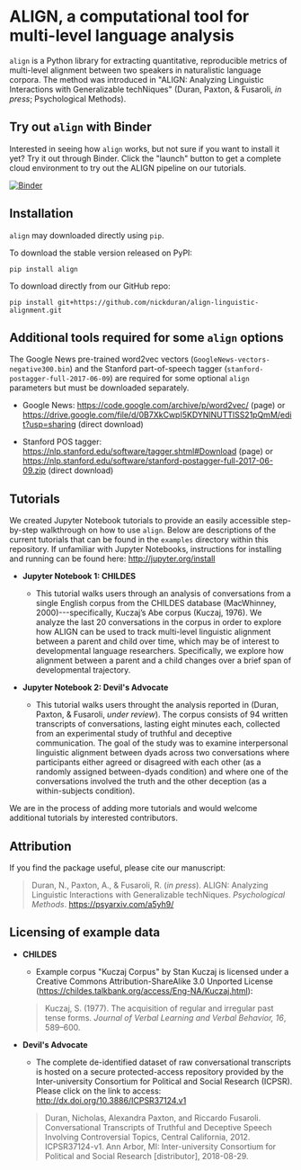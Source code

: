 # ALIGN, a computational tool for multi-level language analysis

`align` is a Python library for extracting quantitative, reproducible
metrics of multi-level alignment between two speakers in naturalistic
language corpora. The method was introduced in "ALIGN: Analyzing
Linguistic Interactions with Generalizable techNiques" (Duran, Paxton, &
Fusaroli, *in press*; Psychological Methods).

## Try out `align` with Binder

Interested in seeing how `align` works, but not sure if you want to install it
yet? Try it out through Binder. Click the "launch" button to get a complete
cloud environment to try out the ALIGN pipeline on our tutorials.

[![Binder](https://mybinder.org/badge.svg)](https://mybinder.org/v2/gh/nickduran/align-linguistic-alignment/master)

## Installation

`align` may downloaded directly using `pip`.

To download the stable version released on PyPI:
```
pip install align
```

To download directly from our GitHub repo:
```
pip install git+https://github.com/nickduran/align-linguistic-alignment.git
```

## Additional tools required for some `align` options

The Google News pre-trained word2vec vectors (`GoogleNews-vectors-negative300.bin`)
and the Stanford part-of-speech tagger (`stanford-postagger-full-2017-06-09`)
are required for some optional `align` parameters but must be downloaded
separately.

* Google News: https://code.google.com/archive/p/word2vec/ (page) or
https://drive.google.com/file/d/0B7XkCwpI5KDYNlNUTTlSS21pQmM/edit?usp=sharing
(direct download)

* Stanford POS tagger: https://nlp.stanford.edu/software/tagger.shtml#Download (page)
or https://nlp.stanford.edu/software/stanford-postagger-full-2017-06-09.zip
(direct download)

## Tutorials

We created Jupyter Notebook tutorials to provide an easily accessible
step-by-step walkthrough on how to use `align`. Below are descriptions of the
current tutorials that can be found in the `examples` directory within this
repository. If unfamiliar with Jupyter Notebooks, instructions for installing
and running can be found here: http://jupyter.org/install

* **Jupyter Notebook 1: CHILDES**
    * This tutorial walks users through an analysis of conversations from a
      single English corpus from the CHILDES database (MacWhinney,
      2000)---specifically, Kuczaj’s Abe corpus (Kuczaj, 1976). We analyze the
      last 20 conversations in the corpus in order to explore how ALIGN can be
      used to track multi-level linguistic alignment between a parent and child
      over time, which may be of interest to developmental language researchers.
      Specifically, we explore how alignment between a parent and a child
      changes over a brief span of developmental trajectory.

* **Jupyter Notebook 2: Devil's Advocate**
    * This tutorial walks users throught the analysis reported in (Duran,
      Paxton, & Fusaroli, *under review*). The corpus consists of 94 written
      transcripts of conversations, lasting eight minutes each, collected from
      an experimental study of truthful and deceptive communication. The goal
      of the study was to examine interpersonal linguistic alignment between
      dyads across two conversations where participants either agreed or
      disagreed with each other (as a randomly assigned between-dyads condition)
      and where one of the conversations involved the truth and the other
      deception (as a within-subjects condition).

We are in the process of adding more tutorials and would welcome additional
tutorials by interested contributors.

## Attribution

If you find the package useful, please cite our manuscript:

>Duran, N., Paxton, A., & Fusaroli, R. (*in press*). ALIGN: Analyzing
>    Linguistic Interactions with Generalizable techNiques. *Psychological Methods*. https://psyarxiv.com/a5yh9/

## Licensing of example data

* **CHILDES**
    * Example corpus "Kuczaj Corpus" by Stan Kuczaj is licensed under a
      Creative Commons Attribution-ShareAlike 3.0 Unported License
      (https://childes.talkbank.org/access/Eng-NA/Kuczaj.html):
    > Kuczaj, S. (1977). The acquisition of regular and irregular past tense
    >     forms. *Journal of Verbal Learning and Verbal Behavior, 16*, 589–600.

* **Devil's Advocate**
    * The complete de-identified dataset of raw conversational transcripts
      is hosted on a secure protected-access repository provided by the
      Inter-university Consortium for Political and Social Research
      (ICPSR). Please click on the link to access: http://dx.doi.org/10.3886/ICPSR37124.v1
     > Duran, Nicholas, Alexandra Paxton, and Riccardo
     >  Fusaroli. Conversational Transcripts of Truthful and
     >  Deceptive Speech Involving Controversial Topics,
     >  Central California, 2012. ICPSR37124-v1. Ann Arbor,
     >  MI: Inter-university Consortium for Political and
     >  Social Research [distributor], 2018-08-29.

